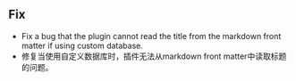 ## Fix

- Fix a bug that the plugin cannot read the title from the markdown front matter if using custom database.
- 修复当使用自定义数据库时，插件无法从markdown front matter中读取标题的问题。

